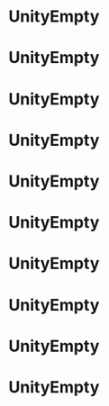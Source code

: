 # UnityEmpty
# UnityEmpty
# UnityEmpty
# UnityEmpty
# UnityEmpty
# UnityEmpty
# UnityEmpty
# UnityEmpty
# UnityEmpty
# UnityEmpty
